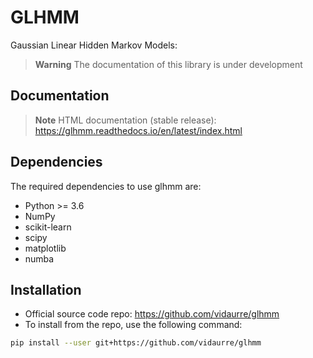 # GLHMM

Gaussian Linear Hidden Markov Models:

> **Warning**
> The documentation of this library is under development

## Documentation
> **Note**
> HTML documentation (stable release): <https://glhmm.readthedocs.io/en/latest/index.html>

## Dependencies

The required dependencies to use glhmm are:

- Python >= 3.6
- NumPy
- scikit-learn
- scipy
- matplotlib
- numba

## Installation

- Official source code repo: <https://github.com/vidaurre/glhmm>
- To install from the repo, use the following command:

```bash
pip install --user git+https://github.com/vidaurre/glhmm
